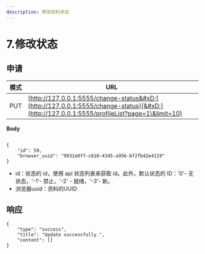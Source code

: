 ```yaml
---
description: 修改资料状态
---
```


# 7.修改状态

## 申请

| 模式  | URL                                                                                                                                        |
| --- | ------------------------------------------------------------------------------------------------------------------------------------------ |
| PUT | [http://127.0.0.1:5555/change-status&#xD;](http://127.0.0.1:5555/change-status)[&#xD;](http://127.0.0.1:5555/profileList?page=1\&limit=10) |

**Body**

```

{
    "id": 59,
    "browser_uuid": "9931e0ff-c610-4345-a956-bf2fb42e4119"
}
```

* id：状态的 id，使用 api 状态列表来获取 id。此外，默认状态的 ID：'0'- 无状态，'-1'- 禁止，'-2' - 就绪，'-3'- 新。
* 浏览器uuid：资料的UUID

## 响应

```
{
    "type": "success",
    "title": "Update successfully.",
    "content": []
}
```
